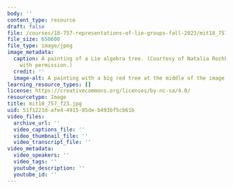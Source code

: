 ```yaml
---
body: ''
content_type: resource
draft: false
file: /courses/18-757-representations-of-lie-groups-fall-2023/mit18_757_f23.jpg
file_size: 650600
file_type: image/jpeg
image_metadata:
  caption: A painting of a Lie algebra tree. (Courtesy of Natalia Rozhkovskaya. Used
    with permission.)
  credit: ''
  image-alt: A painting with a big red tree at the middle of the image.
learning_resource_types: []
license: https://creativecommons.org/licenses/by-nc-sa/4.0/
resourcetype: Image
title: mit18_757_f23.jpg
uid: 51f1221d-afe4-4915-85de-b493bf5cb61b
video_files:
  archive_url: ''
  video_captions_file: ''
  video_thumbnail_file: ''
  video_transcript_file: ''
video_metadata:
  video_speakers: ''
  video_tags: ''
  youtube_description: ''
  youtube_id: ''
---
```

